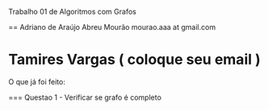 
Trabalho 01 de Algoritmos com Grafos

==
Adriano de Araújo Abreu Mourão mourao.aaa at gmail.com

Tamires Vargas ( coloque seu email )
==

O que já foi feito:


===
Questao 1 - Verificar se grafo é completo
